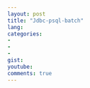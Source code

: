 ```yaml
---
layout: post
title: "Jdbc-psql-batch"
lang: 
categories:
- 
- 
- 
gist: 
youtube: 
comments: true
---
```


